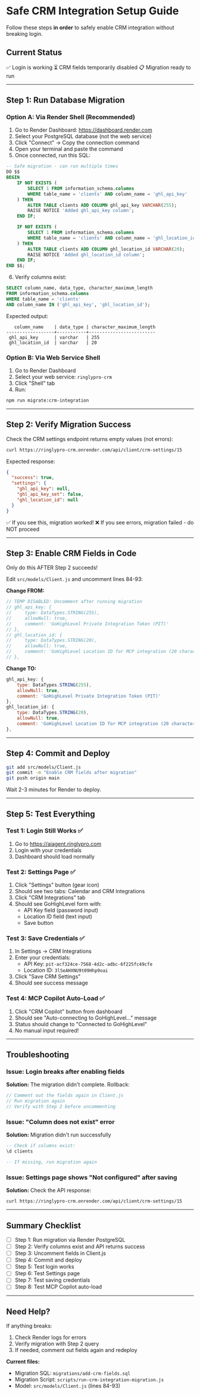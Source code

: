 # Safe CRM Integration Setup Guide

Follow these steps **in order** to safely enable CRM integration without breaking login.

## Current Status
✅ Login is working
⏳ CRM fields temporarily disabled
📋 Migration ready to run

---

## Step 1: Run Database Migration

### Option A: Via Render Shell (Recommended)

1. Go to Render Dashboard: https://dashboard.render.com
2. Select your PostgreSQL database (not the web service)
3. Click "Connect" → Copy the connection command
4. Open your terminal and paste the command
5. Once connected, run this SQL:

```sql
-- Safe migration - can run multiple times
DO $$
BEGIN
    IF NOT EXISTS (
        SELECT 1 FROM information_schema.columns
        WHERE table_name = 'clients' AND column_name = 'ghl_api_key'
    ) THEN
        ALTER TABLE clients ADD COLUMN ghl_api_key VARCHAR(255);
        RAISE NOTICE 'Added ghl_api_key column';
    END IF;

    IF NOT EXISTS (
        SELECT 1 FROM information_schema.columns
        WHERE table_name = 'clients' AND column_name = 'ghl_location_id'
    ) THEN
        ALTER TABLE clients ADD COLUMN ghl_location_id VARCHAR(20);
        RAISE NOTICE 'Added ghl_location_id column';
    END IF;
END $$;
```

6. Verify columns exist:
```sql
SELECT column_name, data_type, character_maximum_length
FROM information_schema.columns
WHERE table_name = 'clients'
AND column_name IN ('ghl_api_key', 'ghl_location_id');
```

Expected output:
```
   column_name    | data_type | character_maximum_length
------------------+-----------+-------------------------
 ghl_api_key      | varchar   | 255
 ghl_location_id  | varchar   | 20
```

### Option B: Via Web Service Shell

1. Go to Render Dashboard
2. Select your web service: `ringlypro-crm`
3. Click "Shell" tab
4. Run:
```bash
npm run migrate:crm-integration
```

---

## Step 2: Verify Migration Success

Check the CRM settings endpoint returns empty values (not errors):

```bash
curl https://ringlypro-crm.onrender.com/api/client/crm-settings/15
```

Expected response:
```json
{
  "success": true,
  "settings": {
    "ghl_api_key": null,
    "ghl_api_key_set": false,
    "ghl_location_id": null
  }
}
```

✅ If you see this, migration worked!
❌ If you see errors, migration failed - do NOT proceed

---

## Step 3: Enable CRM Fields in Code

Only do this AFTER Step 2 succeeds!

Edit `src/models/Client.js` and uncomment lines 84-93:

**Change FROM:**
```javascript
// TEMP DISABLED: Uncomment after running migration
// ghl_api_key: {
//     type: DataTypes.STRING(255),
//     allowNull: true,
//     comment: 'GoHighLevel Private Integration Token (PIT)'
// },
// ghl_location_id: {
//     type: DataTypes.STRING(20),
//     allowNull: true,
//     comment: 'GoHighLevel Location ID for MCP integration (20 characters)'
// },
```

**Change TO:**
```javascript
ghl_api_key: {
    type: DataTypes.STRING(255),
    allowNull: true,
    comment: 'GoHighLevel Private Integration Token (PIT)'
},
ghl_location_id: {
    type: DataTypes.STRING(20),
    allowNull: true,
    comment: 'GoHighLevel Location ID for MCP integration (20 characters)'
},
```

---

## Step 4: Commit and Deploy

```bash
git add src/models/Client.js
git commit -m "Enable CRM fields after migration"
git push origin main
```

Wait 2-3 minutes for Render to deploy.

---

## Step 5: Test Everything

### Test 1: Login Still Works ✅
1. Go to https://aiagent.ringlypro.com
2. Login with your credentials
3. Dashboard should load normally

### Test 2: Settings Page ✅
1. Click "Settings" button (gear icon)
2. Should see two tabs: Calendar and CRM Integrations
3. Click "CRM Integrations" tab
4. Should see GoHighLevel form with:
   - API Key field (password input)
   - Location ID field (text input)
   - Save button

### Test 3: Save Credentials ✅
1. In Settings → CRM Integrations
2. Enter your credentials:
   - API Key: `pit-acf324ce-7568-4d2c-adbc-6f225fc49cfe`
   - Location ID: `3lSeAHXNU9t09Hhp9oai`
3. Click "Save CRM Settings"
4. Should see success message

### Test 4: MCP Copilot Auto-Load ✅
1. Click "CRM Copilot" button from dashboard
2. Should see "Auto-connecting to GoHighLevel..." message
3. Status should change to "Connected to GoHighLevel"
4. No manual input required!

---

## Troubleshooting

### Issue: Login breaks after enabling fields
**Solution:** The migration didn't complete. Rollback:
```javascript
// Comment out the fields again in Client.js
// Run migration again
// Verify with Step 2 before uncommenting
```

### Issue: "Column does not exist" error
**Solution:** Migration didn't run successfully
```sql
-- Check if columns exist:
\d clients

-- If missing, run migration again
```

### Issue: Settings page shows "Not configured" after saving
**Solution:** Check the API response:
```bash
curl https://ringlypro-crm.onrender.com/api/client/crm-settings/15
```

---

## Summary Checklist

- [ ] Step 1: Run migration via Render PostgreSQL
- [ ] Step 2: Verify columns exist and API returns success
- [ ] Step 3: Uncomment fields in Client.js
- [ ] Step 4: Commit and deploy
- [ ] Step 5: Test login works
- [ ] Step 6: Test Settings page
- [ ] Step 7: Test saving credentials
- [ ] Step 8: Test MCP Copilot auto-load

---

## Need Help?

If anything breaks:
1. Check Render logs for errors
2. Verify migration with Step 2 query
3. If needed, comment out fields again and redeploy

**Current files:**
- Migration SQL: `migrations/add-crm-fields.sql`
- Migration Script: `scripts/run-crm-integration-migration.js`
- Model: `src/models/Client.js` (lines 84-93)

